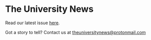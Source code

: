 

# The University News

Read our latest issue [here](./TuN_autumn_2025.pdf).

Got a story to tell? Contact us at theuniversitynews@protonmail.com
